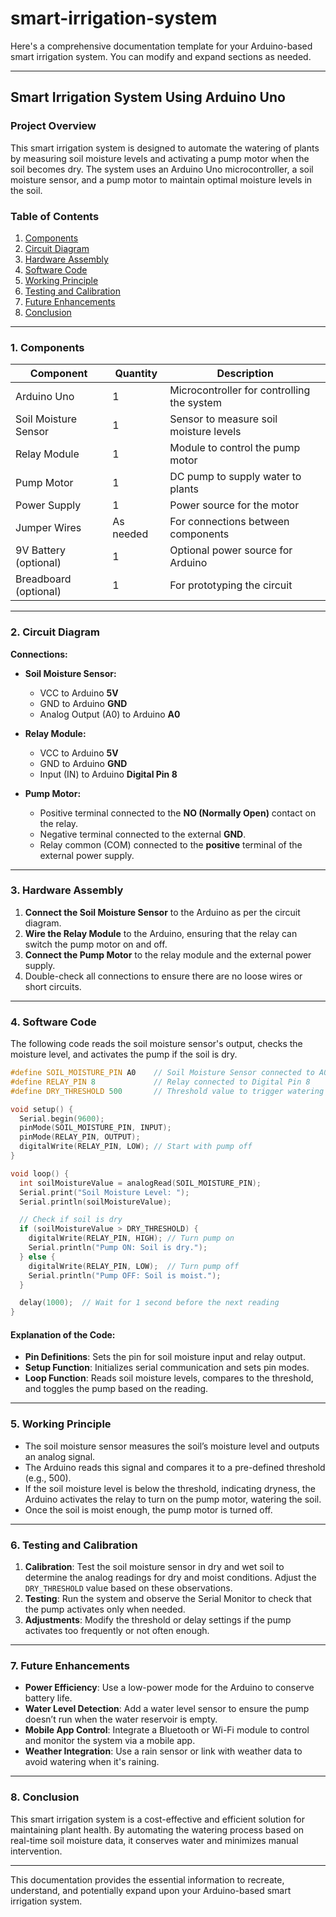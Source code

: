# smart-irrigation-system
Here's a comprehensive documentation template for your Arduino-based smart irrigation system. You can modify and expand sections as needed.

---

## Smart Irrigation System Using Arduino Uno

### Project Overview
This smart irrigation system is designed to automate the watering of plants by measuring soil moisture levels and activating a pump motor when the soil becomes dry. The system uses an Arduino Uno microcontroller, a soil moisture sensor, and a pump motor to maintain optimal moisture levels in the soil.

### Table of Contents
1. [Components](#components)
2. [Circuit Diagram](#circuit-diagram)
3. [Hardware Assembly](#hardware-assembly)
4. [Software Code](#software-code)
5. [Working Principle](#working-principle)
6. [Testing and Calibration](#testing-and-calibration)
7. [Future Enhancements](#future-enhancements)
8. [Conclusion](#conclusion)

---

### 1. Components

| Component           | Quantity | Description                                     |
|---------------------|----------|-------------------------------------------------|
| Arduino Uno         | 1        | Microcontroller for controlling the system      |
| Soil Moisture Sensor| 1        | Sensor to measure soil moisture levels          |
| Relay Module        | 1        | Module to control the pump motor                |
| Pump Motor          | 1        | DC pump to supply water to plants               |
| Power Supply        | 1        | Power source for the motor                      |
| Jumper Wires        | As needed| For connections between components              |
| 9V Battery (optional)| 1       | Optional power source for Arduino               |
| Breadboard (optional)| 1       | For prototyping the circuit                     |

---

### 2. Circuit Diagram

> 

**Connections:**
- **Soil Moisture Sensor:**
  - VCC to Arduino **5V**
  - GND to Arduino **GND**
  - Analog Output (A0) to Arduino **A0**
  
- **Relay Module:**
  - VCC to Arduino **5V**
  - GND to Arduino **GND**
  - Input (IN) to Arduino **Digital Pin 8**
  
- **Pump Motor:**
  - Positive terminal connected to the **NO (Normally Open)** contact on the relay.
  - Negative terminal connected to the external **GND**.
  - Relay common (COM) connected to the **positive** terminal of the external power supply.

---

### 3. Hardware Assembly
1. **Connect the Soil Moisture Sensor** to the Arduino as per the circuit diagram.
2. **Wire the Relay Module** to the Arduino, ensuring that the relay can switch the pump motor on and off.
3. **Connect the Pump Motor** to the relay module and the external power supply.
4. Double-check all connections to ensure there are no loose wires or short circuits.

---

### 4. Software Code
The following code reads the soil moisture sensor's output, checks the moisture level, and activates the pump if the soil is dry.

```cpp
#define SOIL_MOISTURE_PIN A0    // Soil Moisture Sensor connected to A0
#define RELAY_PIN 8             // Relay connected to Digital Pin 8
#define DRY_THRESHOLD 500       // Threshold value to trigger watering

void setup() {
  Serial.begin(9600);
  pinMode(SOIL_MOISTURE_PIN, INPUT);
  pinMode(RELAY_PIN, OUTPUT);
  digitalWrite(RELAY_PIN, LOW); // Start with pump off
}

void loop() {
  int soilMoistureValue = analogRead(SOIL_MOISTURE_PIN);
  Serial.print("Soil Moisture Level: ");
  Serial.println(soilMoistureValue);

  // Check if soil is dry
  if (soilMoistureValue > DRY_THRESHOLD) {
    digitalWrite(RELAY_PIN, HIGH); // Turn pump on
    Serial.println("Pump ON: Soil is dry.");
  } else {
    digitalWrite(RELAY_PIN, LOW);  // Turn pump off
    Serial.println("Pump OFF: Soil is moist.");
  }

  delay(1000);  // Wait for 1 second before the next reading
}
```

#### Explanation of the Code:
- **Pin Definitions**: Sets the pin for soil moisture input and relay output.
- **Setup Function**: Initializes serial communication and sets pin modes.
- **Loop Function**: Reads soil moisture levels, compares to the threshold, and toggles the pump based on the reading.

---

### 5. Working Principle
- The soil moisture sensor measures the soil’s moisture level and outputs an analog signal.
- The Arduino reads this signal and compares it to a pre-defined threshold (e.g., 500).
- If the soil moisture level is below the threshold, indicating dryness, the Arduino activates the relay to turn on the pump motor, watering the soil.
- Once the soil is moist enough, the pump motor is turned off.

---

### 6. Testing and Calibration
1. **Calibration**: Test the soil moisture sensor in dry and wet soil to determine the analog readings for dry and moist conditions. Adjust the `DRY_THRESHOLD` value based on these observations.
2. **Testing**: Run the system and observe the Serial Monitor to check that the pump activates only when needed.
3. **Adjustments**: Modify the threshold or delay settings if the pump activates too frequently or not often enough.

---

### 7. Future Enhancements
- **Power Efficiency**: Use a low-power mode for the Arduino to conserve battery life.
- **Water Level Detection**: Add a water level sensor to ensure the pump doesn’t run when the water reservoir is empty.
- **Mobile App Control**: Integrate a Bluetooth or Wi-Fi module to control and monitor the system via a mobile app.
- **Weather Integration**: Use a rain sensor or link with weather data to avoid watering when it's raining.

---

### 8. Conclusion
This smart irrigation system is a cost-effective and efficient solution for maintaining plant health. By automating the watering process based on real-time soil moisture data, it conserves water and minimizes manual intervention.

---

This documentation provides the essential information to recreate, understand, and potentially expand upon your Arduino-based smart irrigation system.
